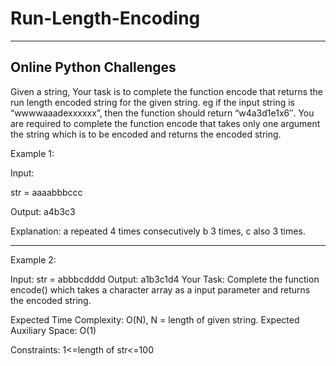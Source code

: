 # Run-Length-Encoding
-----------------------------------------------------
Online Python Challenges
----------------------------------------------------

Given a string, Your task is to  complete the function encode that returns the run length encoded string for the given string.
eg if the input string is “wwwwaaadexxxxxx”, then the function should return “w4a3d1e1x6″.
You are required to complete the function encode that takes only one argument the string which is to be encoded and returns the encoded string.

Example 1:

Input:

str = aaaabbbccc

Output: a4b3c3

Explanation: a repeated 4 times
consecutively b 3 times, c also 3
times.


----------------------------------------------------------

Example 2:

Input:
str = abbbcdddd
Output: a1b3c1d4
Your Task:
Complete the function encode() which takes a character array as a input parameter and returns the encoded string.

Expected Time Complexity: O(N), N = length of given string.
Expected Auxiliary Space: O(1)

Constraints:
1<=length of str<=100
